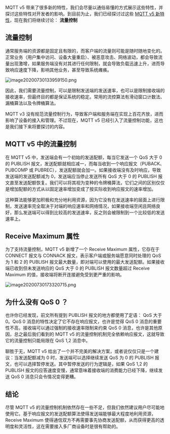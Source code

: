 

MQTT v5 带来了很多新的特性，我们会尽量以通俗易懂的方式展示这些特性，并探讨这些特性对开发者的影响。到目前为⽌，我们已经探讨过这些 [MQTT v5 新特性](https://www.emqx.cn/mqtt/mqtt5)，现在我们将继续讨论： **流量控制** 



## 流量控制

通常服务端的资源都是固定且有限的，而客户端的流量则可能是随时随地变化的。正常业务（用户集中访问、设备大量重启）、被恶意攻击、网络波动，都会导致流量出现激增，如果服务端没有对其进行任何限制，就会导致负载迅速上升，进而导致响应速度下降，影响其他业务，甚至导致系统瘫痪。

![image20200730133959150.png](https://static.emqx.net/images/52cfac4662c53ea76451ff66759e4059.png)

因此，我们需要流量控制，可以是限制发送端的发送速率，也可以是限制接收端的接收速率，但最终目的都是保证系统的稳定。常用的流控算法有滑动窗口计数法、漏桶算法以及令牌桶算法。

MQTT v3 没有规范流量控制行为，导致客户端和服务端在实现上百花齐放，进而影响了设备的接入和管理。不过现在，MQTT v5 已经引入了流量控制功能，这也是我们接下来将要探讨的内容。



## MQTT v5 中的流量控制

在 MQTT v5 中，发送端会有一个初始的发送配额，每当它发送一个 QoS 大于 0 的 PUBLISH 报文，发送配额就相应减一，而每当收到一个响应报文（PUBACK、PUBCOMP 或 PUBREC），发送配额就会加一。如果接收端没有及时响应，导致发送端的发送配额减为 0，发送端应当停止发送所有 QoS 大于 0 的 PUBLISH 报文直至发送配额恢复。我们可以将其视为变种的令牌桶算法，它们之间的区别仅仅是增加配额的方式从以固定速率增加变成了按实际收到响应报文的速率增加。

这种算法能够更加积极和充分地利用资源，因为它没有在发送速率的层面上进行限制，发送速率完全取决于对端的响应速率和网络情况，如果接收端空闲且网络良好，那么发送端可以得到比较高的发送速率，反之则会被限制到一个比较低的发送速率上。



## Receive Maximum 属性

为了支持流量控制，MQTT v5 新增了一个 Receive Maximum 属性，它存在于 CONNECT 报文与 CONNACK 报文，表示客户端或服务端愿意同时处理的 QoS 为 1 和 2 的 PUBLISH 报文最大数量，即对端可以使用的最大发送配额。如果接收端已收到但未发送响应的 QoS 大于 0 的 PUBLISH 报文数量超过 Receive Maximum 的值，接收端将断开连接避免受到更严重的影响。

![image20200730173320715.png](https://static.emqx.net/images/7fe5bd2f4190b0d9f4891b81de5246ff.png)

## 为什么没有 QoS 0 ？

也许你已经发现，前文所有提到 PUBLISH 报文的地方都使用了定语： QoS 大于 0。QoS 0 消息的特性决定了它不存在响应报文，也许是觉得 QoS 0 消息的重要性不高，接收端可以通过强制的接收速率限制来约束 QoS 0 消息，也许是其他原因，总之最后我们看到的 MQTT v5 的流量控制机制完全依赖响应报文，这就导致它的流量控制只能局限在 QoS 1,2 消息中。

聊胜于无，MQTT v5 给出了一个并不完美的解决方案，或者说仅仅只是一个建议：当发送配额减为 0 时，发送端可以选择继续发送 QoS 为 0 的 PUBLISH 报文，也可以选择暂停发送。其中暂停发送的行为逻辑是，如果 QoS 1,2 的 PUBLISH 报文的应答速度变慢，通常意味着接收端的消费能力已经下降，继续发送 QoS 0 消息只会令情况变得更糟。



## 结论

尽管 MQTT v5 的流量控制机制依然存在一些不足，但我们依然建议用户尽可能地使用它。基于响应报文的发送配额算法使得发送端能够最大程度地利用资源，Receive Maximum 使得通信双方不再需要事先协商发送配额，从而获得更高的透明度和灵活性，这在需要接入多厂商设备时是很有帮助的。